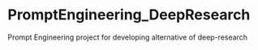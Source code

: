 # PromptEngineering_DeepResearch
Prompt Engineering project for developing alternative of deep-research
